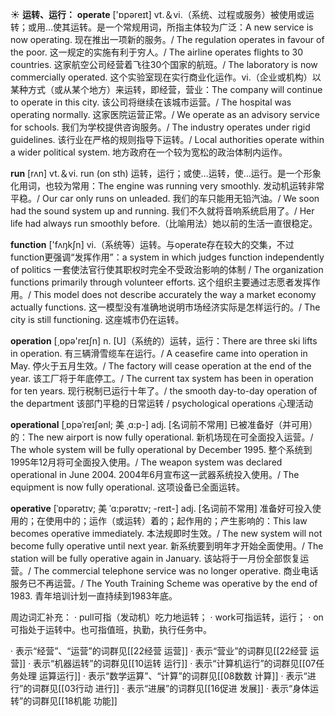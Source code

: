 ☀ <span class="category">**运转、运行：**</span>
<span class="vocabulary">**operate**</span> ['ɒpəreɪt] 
<span class="definition">vt.＆vi.（系统、过程或服务）被使用或运转；或用…使其运转。是一个常规用词，所指主体较为广泛：</span>A new service is now operating. 现在推出一项新的服务。/ The regulation operates in favour of the poor. 这一规定的实施有利于穷人。/ The airline operates flights to 30 countries. 这家航空公司经营着飞往30个国家的航班。/ The laboratory is now commercially operated. 这个实验室现在实行商业化运作。<span class="definition">vi.（企业或机构）以某种方式（或从某个地方）来运转，即经营，营业：</span>The company will continue to operate in this city. 该公司将继续在该城市运营。/ The hospital was operating normally. 这家医院运营正常。/ We operate as an advisory service for schools. 我们为学校提供咨询服务。/ The industry operates under rigid guidelines. 该行业在严格的规则指导下运转。/ Local authorities operate within a wider political system. 地方政府在一个较为宽松的政治体制内运作。

<span class="vocabulary">**run**</span> [rʌn] 
<span class="definition">vt.＆vi. run (on sth) 运转，运行；或使…运转，使…运行。是一个形象化用词，也较为常用：</span>The engine was running very smoothly. 发动机运转非常平稳。/ Our car only runs on unleaded. 我们的车只能用无铅汽油。/ We soon had the sound system up and running. 我们不久就将音响系统启用了。/ Her life had always run smoothly before.（比喻用法）她以前的生活一直很稳定。

<span class="vocabulary">**function**</span> ['fʌŋkʃn] 
<span class="definition">vi.（系统等）运转。与operate存在较大的交集，不过function更强调“发挥作用”：</span>a system in which judges function independently of politics 一套使法官行使其职权时完全不受政治影响的体制 / The organization functions primarily through volunteer efforts. 这个组织主要通过志愿者发挥作用。/ This model does not describe accurately the way a market economy actually functions. 这一模型没有准确地说明市场经济实际是怎样运行的。/ The city is still functioning. 这座城市仍在运转。

<span class="vocabulary">**operation**</span> [͵ɒpə'reɪʃn] 
<span class="definition">n. [U]（系统的）运转，运行：</span>There are three ski lifts in operation. 有三辆滑雪缆车在运行。/ A ceasefire came into operation in May. 停火于五月生效。/ The factory will cease operation at the end of the year. 该工厂将于年底停工。/ The current tax system has been in operation for ten years. 现行税制已运行十年了。/ the smooth day-to-day operation of the department 该部门平稳的日常运转 / psychological operations 心理活动
           
<span class="vocabulary">**operational**</span> [ˌɒpəˈreɪʃənl; 美 ˌɑ:p-]
<span class="definition">adj. [名词前不常用] 已被准备好（并可用）的：</span>The new airport is now fully operational. 新机场现在可全面投入运营。/ The whole system will be fully operational by December 1995. 整个系统到1995年12月将可全面投入使用。/ The weapon system was declared operational in June 2004. 2004年6月宣布这一武器系统投入使用。/ The equipment is now fully operational. 这项设备已全面运转。
           
<span class="vocabulary">**operative**</span> [ˈɒpərətɪv; 美 ˈɑ:pərətɪv; -reɪt-]
<span class="definition">adj. [名词前不常用] 准备好可投入使用的；在使用中的；运作（或运转）着的；起作用的；产生影响的：</span>This law becomes operative immediately. 本法规即时生效。/ The new system will not become fully operative until next year. 新系统要到明年才开始全面使用。/ The station will be fully operative again in January. 该站将于一月份全部恢复运营。/ The commercial telephone service was no longer operative. 商业电话服务已不再运营。/ The Youth Training Scheme was operative by the end of 1983. 青年培训计划一直持续到1983年底。

周边词汇补充：
· pull可指（发动机）吃力地运转；
· work可指运转，运行；
· on可指处于运转中。也可指值班，执勤，执行任务中。

· 表示“经营”、“运营”的词群见[[22经营 运营]]
· 表示“营业”的词群见[[22经营 运营]]
· 表示“机器运转”的词群见[[10运转 运行]]
· 表示“计算机运行”的词群见[[07任务处理 运算运行]]
· 表示“数学运算”、“计算”的词群见[[08数数 计算]]
· 表示“进行”的词群见[[03行动 进行]]
· 表示“进展”的词群见[[16促进 发展]]
· 表示“身体运转”的词群见[[18机能 功能]]
